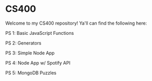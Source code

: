 # CS400

Welcome to my CS400 repository! Ya'll can find the following here: 

PS 1: Basic JavaScript Functions 

PS 2: Generators

PS 3: Simple Node App

PS 4: Node App w/ Spotify API

PS 5: MongoDB Puzzles
